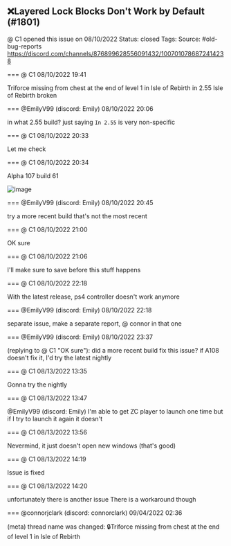 ## ❌Layered Lock Blocks Don't Work by Default (#1801)
@ C1 opened this issue on 08/10/2022
Status: closed
Tags: 
Source: #old-bug-reports https://discord.com/channels/876899628556091432/1007010786872414238


=== @ C1 08/10/2022 19:41

Triforce missing from chest at the end of level 1 in Isle of Rebirth in 2.55
Isle of Rebirth broken

=== @EmilyV99 (discord: Emily) 08/10/2022 20:06

in what 2.55 build?
just saying `In 2.55` is very non-specific

=== @ C1 08/10/2022 20:33

Let me check

=== @ C1 08/10/2022 20:34

Alpha 107 build 61

![image](https://cdn.discordapp.com/attachments/1007010786872414238/1007024432969175160/unknown.png?ex=65e8d396&is=65d65e96&hm=771b0166d4337c61a892895fb8b5c035cc6c74f111978671c192dfec041e39e0&)

=== @EmilyV99 (discord: Emily) 08/10/2022 20:45

try a more recent build
that's not the most recent

=== @ C1 08/10/2022 21:00

OK sure

=== @ C1 08/10/2022 21:06

I'll make sure to save before this stuff happens

=== @ C1 08/10/2022 22:18

With the latest release, ps4 controller doesn't work anymore

=== @EmilyV99 (discord: Emily) 08/10/2022 22:18

separate issue, make a separate report, @ connor in that one

=== @EmilyV99 (discord: Emily) 08/10/2022 23:37

(replying to @ C1 "OK sure"): did a more recent build fix this issue?
if A108 doesn't fix it, I'd try the latest nightly

=== @ C1 08/13/2022 13:35

Gonna try the nightly

=== @ C1 08/13/2022 13:47

@EmilyV99 (discord: Emily) I'm able to get ZC player to launch one time but if I try to launch it again it doesn't

=== @ C1 08/13/2022 13:56

Nevermind, it just doesn't open new windows (that's good)

=== @ C1 08/13/2022 14:19

Issue is fixed

=== @ C1 08/13/2022 14:20

unfortunately there is another issue
There is a workaround though

=== @connorjclark (discord: connorclark) 09/04/2022 02:36

(meta) thread name was changed: 🔒Triforce missing from chest at the end of level 1 in Isle of Rebirth
